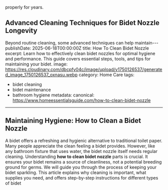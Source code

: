 
 properly for years.

## Advanced Cleaning Techniques for Bidet Nozzle Longevity

Beyond routine cleaning, some advanced techniques can help maintain---
publishDate: 2025-06-18T00:00:00Z
title: How To Clean Bidet Nozzle
excerpt: Learn how to effectively clean bidet nozzles for optimal hygiene and performance. This guide covers essential steps, tools, and tips for maintaining your bidet.
image: https://res.cloudinary.com/dbcpfy04c/image/upload/v1750126537/generated_image_1750126537_oxnasu.webp
category: Home Care
tags:
  - bidet cleaning
  - bidet maintenance
  - bathroom hygiene
metadata:
  canonical: https://www.homeessentialsguide.com/how-to-clean-bidet-nozzle
---

## Maintaining Hygiene: How to Clean a Bidet Nozzle

A bidet offers a refreshing and hygienic alternative to traditional toilet paper. Many people appreciate the clean feeling a bidet provides. However, like any bathroom fixture that uses water, the bidet nozzle itself needs regular cleaning. Understanding **how to clean bidet nozzle** parts is crucial. It ensures your bidet remains a source of cleanliness, not a potential breeding ground for germs. We will guide you through the process of keeping your bidet sparkling. This article explains why cleaning is important, what supplies you need, and offers step-by-step instructions for different types of bidet